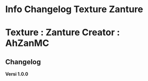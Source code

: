 Info Changelog Texture Zanture
==============================

Texture : Zanture
Creator : AhZanMC
=================

## Changelog

**Versi 1.0.0**
